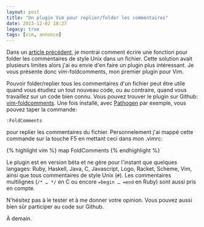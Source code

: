 ```yaml
---
layout: post
title: "Un plugin Vim pour replier/folder les commentaires"
date: 2013-12-02 18:27
legacy: true
tags: [vim, annonce]
---
```


Dans un [article précédent](http://lkdjiin.github.io/blog/2013/11/28/vim-plier-folder-les-commentaires-de-style-unix/), je montrai comment écrire une fonction pour
folder les commentaires de style Unix dans un fichier. Cette solution avait
plusieurs limites alors j'ai eu envie d'en faire un plugin plus
intéressant. Je vous présente donc vim-foldcomments, mon premier plugin
pour Vim.

<!-- more -->

Pouvoir folder/replier tous les commentaires d'un fichier peut être
utile quand vous étudiez un tout nouveau code, ou au contraire, quand vous
travaillez sur un code bien connu.
Vous pouvez trouver le plugin sur Github: [vim-foldcomments](https://github.com/lkdjiin/vim-foldcomments).
Une fois installé, avec [Pathogen](https://github.com/tpope/vim-pathogen) par exemple,
vous pouvez taper la commande:

    :FoldComments

pour replier les commentaires du fichier. Personnelement j'ai mappé cette
commande sur la touche F5 en mettant ceci dans mon .vimrc:

{% highlight vim %}
map<F5> FoldComments<Enter>
{% endhighlight %}

Le plugin est en version béta et ne gère pour l'instant que quelques
langages: Ruby, Haskell, Java, C, Javascript, Logo, Racket, Scheme, Vim,
ainsi que tous commentaires de style Unix (`#`). Les commentaires
multilignes (`/* … */` en C ou encore `=begin … =end` en Ruby) sont aussi
pris en compte.

N'hésitez pas à le tester et à me donner votre opinion. Vous pouvez aussi
bien sûr participer au code sur Github.





À demain.


